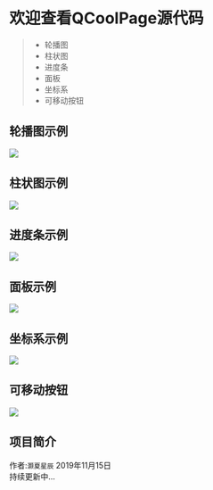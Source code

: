 ﻿  
  
# 欢迎查看QCoolPage源代码  
> * 轮播图
> * 柱状图
> * 进度条
> * 面板
> * 坐标系
> * 可移动按钮

## 轮播图示例
![](https://github.com/YYC572652645/QCoolPage/raw/master/mkres/banna.png)

## 柱状图示例
![](https://github.com/YYC572652645/QCoolPage/raw/master/mkres/cylinder.png)

## 进度条示例
![](https://github.com/YYC572652645/QCoolPage/raw/master/mkres/slider.png)

## 面板示例
![](https://github.com/YYC572652645/QCoolPage/raw/master/mkres/frame.png)

## 坐标系示例
![](https://github.com/YYC572652645/QCoolPage/raw/master/mkres/plot.png)

## 可移动按钮
![](https://github.com/YYC572652645/QCoolPage/raw/master/mkres/movebutton.png)

## 项目简介
作者:`灏夏星辰` 
2019年11月15日  
持续更新中...

